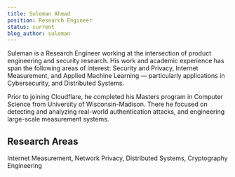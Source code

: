 ```yaml
---
title: Suleman Ahmad
position: Research Engineer
status: current
blog_author: suleman
---
```


Suleman is a Research Engineer working at the intersection of product engineering and security research. His work and academic experience has span the following areas of interest: Security and Privacy, Internet Measurement, and Applied Machine Learning — particularly applications in Cybersecurity, and Distributed Systems.

Prior to joining Cloudflare, he completed his Masters program in Computer Science from University of Wisconsin-Madison. There he focused on detecting and analyzing real-world authentication attacks, and engineering large-scale measurement systems.

## Research Areas

Internet Measurement, Network Privacy, Distributed Systems, Cryptography Engineering
